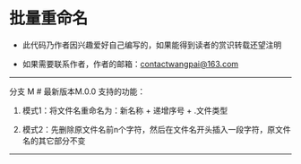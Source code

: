 # 批量重命名

* 此代码乃作者因兴趣爱好自己编写的，如果能得到读者的赏识转载还望注明

* 如果需要联系作者，作者的邮箱：contactwangpai@163.com

---

分支 M # 最新版本M.0.0 支持的功能：

1. 模式1：将文件名重命名为：新名称 + 递增序号 + .文件类型

2. 模式2：先删除原文件名前n个字符，然后在文件名开头插入一段字符，原文件名的其它部分不变

---